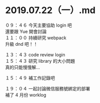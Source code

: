 # 2019.07.22（一）.md

０９：４６ 今天主要協助 login 吧  
還要跟 Yue 開會討論   
１１：００ 持續研究 webpack  
升級 dnd 吧！！  

１３：４３ code review login  
１５：４３ 研究 library 的大小問題  
真的只能慢慢解...  

１５：４９ 補工作記錄吧  

１９：０４ 一起討論微信服務號綁定的部署    
補了 4 月份 worklog
